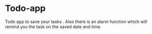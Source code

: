 # Todo-app
Todo app to save your tasks . Also there is an alarm function which will remind you the task on the saved date and time.
